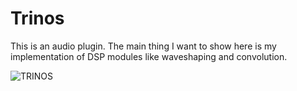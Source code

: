 # Trinos
This is an audio plugin. The main thing I want to show here is my implementation of DSP modules like waveshaping and convolution.

![TRINOS](https://github.com/migueahumada/Trinos/assets/114114126/42cc1223-879a-41c6-a0e8-afb49197b18b)

